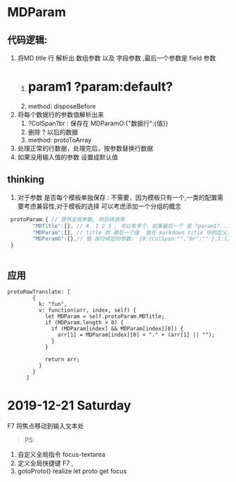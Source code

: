 # MDParam

## 代码逻辑:
1. 将MD title 行 解析出 数组参数 以及 字段参数 ,最后一个参数是 field 参数 
    1. #   param1   ?param:default? 
    2. method: disposeBefore
2. 将每个数据行的参数值解析出来
    1. ?ColSpan?br    : 保存在  MDParamO:{"数据行":{值}}
    2. 删除 ? 以后的数据
    3. method: protoToArray 
3. 处理正常的行数据，处理完后，按参数替换行数据
4. 如果没用输入值的参数 设置成默认值

## thinking
1. 对于参数 是否每个模板单独保存
    : 不需要，因为模板只有一个,一类的配置需要考虑兼容性,对于模板的选择 可以考虑添加一个分组的概念

``` js
 protoParam:{ // 提供全局参数, 供后续调用
        "MDTitle":[], // #  1 2 3 , 可以有多个，如果最后一个 是 ?param1?... 方式 那么 可以理解为全局的，建议用在第一个
        "MDParam":[], // title 的 最后一个值  放在 markdown title 中的定义，目前支持用(?param1) 模式 取值是 ?  ?ColSpan?br  
        "MDParamO":{},// 值 按行绑定的参数， {0:{ColSpan:"","br":"" },1:{} }
 }



```

## 应用
 <!-- 将 数组行 前添加MD 参数  -->
    protoRowTranslate: [
            {
              k: "fun",
              v: function(arr, index, self) {
                let MDParam = self.protoParam.MDTitle;
                if (MDParam.length > 0) {
                  if (MDParam[index] && MDParam[index][0]) {
                    arr[1] = MDParam[index][0] + "." + (arr[1] || "");
                  }
                }

                return arr;
              }
            }
          ]

# 2019-12-21  Saturday 
F7 将焦点移动到输入文本处
>PS:
  1. 自定义全局指令 focus-textarea
  2. 定义全局快捷键 F7 ,
  3. gotoProto() realize let proto get focus 

